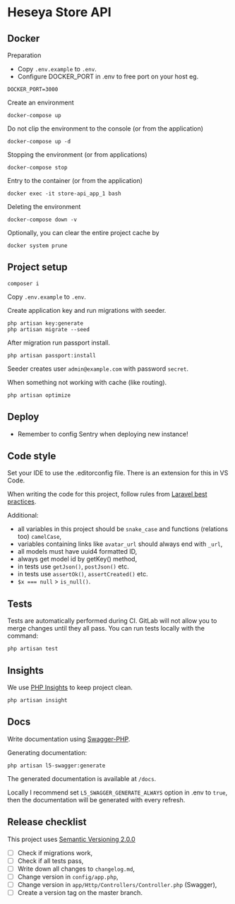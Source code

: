 # Heseya Store API

## Docker
Preparation
* Copy `.env.example` to `.env`.
* Configure DOCKER_PORT in .env to free port on your host eg.
```
DOCKER_PORT=3000
```

Create an environment
```
docker-compose up
```

Do not clip the environment to the console (or from the application)
```
docker-compose up -d
```

Stopping the environment (or from applications)
```
docker-compose stop
```

Entry to the container (or from the application)
```
docker exec -it store-api_app_1 bash
```

Deleting the environment
```
docker-compose down -v
```

Optionally, you can clear the entire project cache by
```
docker system prune
```


## Project setup
```
composer i
```

Copy `.env.example` to `.env`.

Create application key and run migrations with seeder.
```
php artisan key:generate
php artisan migrate --seed
```

After migration run passport install.
```
php artisan passport:install
```

Seeder creates user `admin@example.com` with password `secret`.

When something not working with cache (like routing).
```
php artisan optimize
```

## Deploy
- Remember to config Sentry when deploying new instance!

## Code style
Set your IDE to use the .editorconfig file. There is an extension for this in VS Code.

When writing the code for this project, follow rules from [Laravel best practices](https://github.com/alexeymezenin/laravel-best-practices).

Additional:
- all variables in this project should be `snake_case` and functions (relations too) `camelCase`,
- variables containing links like `avatar_url` should always end with `_url`,
- all models must have uuid4 formatted ID,
- always get model id by getKey() method,
- in tests use `getJson()`, `postJson()` etc.
- in tests use `assertOk()`, `assertCreated()` etc.
- `$x === null` > `is_null()`.

## Tests
Tests are automatically performed during CI. GitLab will not allow you to merge changes until they all pass. You can run tests locally with the command:
```
php artisan test
```

## Insights
We use [PHP Insights](https://phpinsights.com/) to keep project clean.
```
php artisan insight
```


## Docs
Write documentation using [Swagger-PHP](http://zircote.github.io/swagger-php/).

Generating documentation:
```
php artisan l5-swagger:generate
```

The generated documentation is available at `/docs`.

Locally I recommend set `L5_SWAGGER_GENERATE_ALWAYS` option in .env to `true`, then the documentation will be generated with every refresh.


## Release checklist
This project uses [Semantic Versioning 2.0.0](https://semver.org/spec/v2.0.0.html)

- [ ] Check if migrations work,
- [ ] Check if all tests pass,
- [ ] Write down all changes to `changelog.md`,
- [ ] Change version in `config/app.php`,
- [ ] Change version in `app/Http/Controllers/Controller.php` (Swagger),
- [ ] Create a version tag on the master branch.
